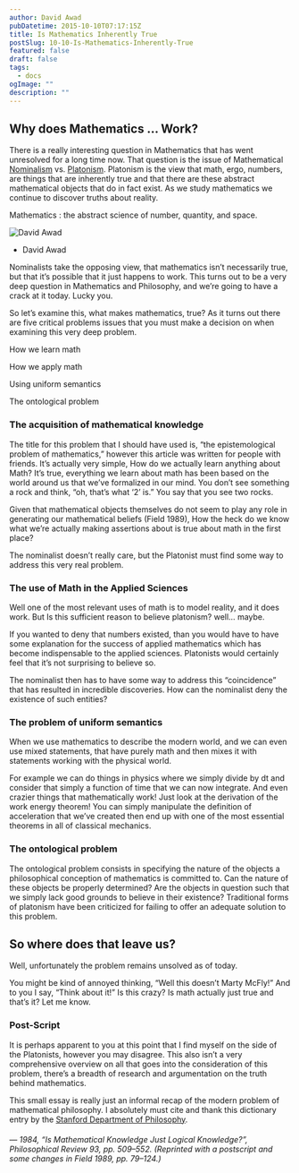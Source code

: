 ```yaml
---
author: David Awad
pubDatetime: 2015-10-10T07:17:15Z
title: Is Mathematics Inherently True
postSlug: 10-10-Is-Mathematics-Inherently-True
featured: false
draft: false
tags:
  - docs
ogImage: ""
description: ""
---
```


<h2> Why does Mathematics ... Work?</h2>

<div id="commentable-area">
  <p data-section-id="1" class="commentable-section">
  There is a really interesting question in Mathematics that has went unresolved for a long time now. That question is the issue of Mathematical <a href="https://en.wikipedia.org/wiki/Nominalism">Nominalism</a> vs. <a href="https://en.wikipedia.org/wiki/Platonism">Platonism</a>. Platonism is the view that math, ergo, numbers, are things that are inherently true and that there are these abstract mathematical objects that do in fact exist. As we study mathematics we continue to discover truths about reality.
  </p>

<div data-section-id="2" class="commentable-section">
  <div class="cd-testimonials-wrapper">
      <p>
        Mathematics : the abstract science of number, quantity, and space.
      </p>
      <div class="cd-author">
        <img src="/assets/img/david_icon.jpg" alt="David Awad">
        <ul class="cd-author-info">
          <li>David Awad</li>
        </ul>
      </div>
  </div>
</div>

Nominalists take the opposing view, that mathematics isn’t necessarily true, but that it’s possible that it just happens to work. This turns out to be a very deep question in Mathematics and Philosophy, and we’re going to have a crack at it today. Lucky you.

So let’s examine this, what makes mathematics, true? As it turns out there are five critical problems issues that you must make a decision on when examining this very deep problem.

How we learn math

How we apply math

Using uniform semantics

The ontological problem

<div data-section-id="3" class="commentable-section">

<h3> The acquisition of mathematical knowledge </h3>

</div>

<div data-section-id="4" class="commentable-section">

The title for this problem that I should have used is, “the epistemological problem of mathematics,” however this article was written for people with friends. It’s actually very simple, How do we actually learn anything about Math? It’s true, everything we learn about math has been based on the world around us that we’ve formalized in our mind. You don’t see something a rock and think, “oh, that’s what ‘2’ is.” You say that you see two rocks.

Given that mathematical objects themselves do not seem to play any role in generating our mathematical beliefs (Field 1989), How the heck do we know what we’re actually making assertions about is true about math in the first place?

</div>

The nominalist doesn’t really care, but the Platonist must find some way to address this very real problem.

</div>

### The use of Math in the Applied Sciences

Well one of the most relevant uses of math is to model reality, and it does work. But Is this sufficient reason to believe platonism? well… maybe.

If you wanted to deny that numbers existed, than you would have to have some explanation for the success of applied mathematics which has become indispensable to the applied sciences. Platonists would certainly feel that it’s not surprising to believe so.

The nominalist then has to have some way to address this “coincidence” that has resulted in incredible discoveries. How can the nominalist deny the existence of such entities?

### The problem of uniform semantics

When we use mathematics to describe the modern world, and we can even use mixed statements, that have purely math and then mixes it with statements working with the physical world.

For example we can do things in physics where we simply divide by dt and consider that simply a function of time that we can now integrate. And even crazier things that mathematically work! Just look at the derivation of the work energy theorem! You can simply manipulate the definition of acceleration that we’ve created then end up with one of the most essential theorems in all of classical mechanics.

### The ontological problem

The ontological problem consists in specifying the nature of the objects a philosophical conception of mathematics is committed to. Can the nature of these objects be properly determined? Are the objects in question such that we simply lack good grounds to believe in their existence? Traditional forms of platonism have been criticized for failing to offer an adequate solution to this problem.

## So where does that leave us?

Well, unfortunately the problem remains unsolved as of today.

You might be kind of annoyed thinking, “Well this doesn’t Marty McFly!” And to you I say, “Think about it!” Is this crazy? Is math actually just true and that’s it? Let me know.

### Post-Script

It is perhaps apparent to you at this point that I find myself on the side of the Platonists, however you may disagree. This also isn’t a very comprehensive overview on all that goes into the consideration of this problem, there’s a breadth of research and argumentation on the truth behind mathematics.

This small essay is really just an informal recap of the modern problem of mathematical philosophy. I absolutely must cite and thank this dictionary entry by the [Stanford Department of Philosophy](https://plato.stanford.edu/entries/nominalism-mathematics/#TwoVieAboMatNomPla).

###### — 1984, “Is Mathematical Knowledge Just Logical Knowledge?”, Philosophical Review 93, pp. 509–552. (Reprinted with a postscript and some changes in Field 1989, pp. 79–124.)

